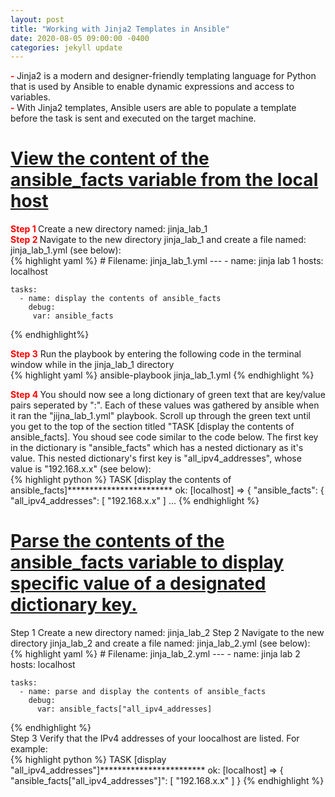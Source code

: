 ```yaml
---
layout: post
title: "Working with Jinja2 Templates in Ansible"
date: 2020-08-05 09:00:00 -0400
categories: jekyll update
---
```

<b><text style="color: red"> - </text></b>Jinja2 is a modern and designer-friendly templating language for Python that is used by Ansible to enable dynamic expressions and access to variables.<br>
<b><text style="color: red"> - </text></b>With Jinja2 templates, Ansible users are able to populate a template before the task is sent and executed on the target machine.<br>

<h1><b><u>View the content of the ansible_facts variable from the local host</u></b></h1>
<b><text style="color: red"> Step 1 </text></b>Create a new directory named: jinja_lab_1<br>
<b><text style="color: red"> Step 2 </text></b> Navigate to the new directory jinja_lab_1 and create a file named: jinja_lab_1.yml (see below):<br>
{% highlight yaml %}
# Filename: jinja_lab_1.yml
---
  - name: jinja lab 1
    hosts: localhost

    tasks:
      - name: display the contents of ansible_facts
        debug:
         var: ansible_facts
{% endhighlight%}

<b><text style="color: red"> Step 3</text></b> Run the playbook by entering the following code in the terminal window while in the jinja_lab_1 directory<br>
{% highlight yaml %}
ansible-playbook jinja_lab_1.yml
{% endhighlight %}

<b><text style="color: red"> Step 4 </text></b> You should now see a long dictionary of green text that are key/value pairs seperated by ":". Each of these values was gathered by ansible when it ran the "jijna_lab_1.yml" playbook. Scroll up through the green text until you get to the top of the section titled "TASK [display the contents of ansible_facts]. You shoud see code similar to the code below. The first key in the dictionary is "ansible_facts" which has a nested dictionary as it's value.  This nested dictionary's first key is "all_ipv4_addresses", whose value is "192.168.x.x" (see below):<br>
{% highlight python %}
TASK [display the contents of ansible_facts]************************
ok: [localhost] => {
    "ansible_facts": {
        "all_ipv4_addresses": [
        "192.168.x.x"
        ]
        ...
{% endhighlight %}

<h1><b><u>Parse the contents of the ansible_facts variable to display specific value of a designated dictionary key.</u></b></h1>
Step 1 Create a new directory named: jinja_lab_2
Step 2 Navigate to the new directory jinja_lab_2 and create a file named: jinja_lab_2.yml (see below):<br>
{% highlight yaml %}
# Filename: jinja_lab_2.yml
---
  - name: jinja lab 2
    hosts: localhost

    tasks:
      - name: parse and display the contents of ansible_facts
        debug:
          var: ansible_facts["all_ipv4_addresses]
{% endhighlight %}
<br>
Step 3 Verify that the IPv4 addresses of your loocalhost are listed. For example:<br>
{% highlight python %}
TASK [display "all_ipv4_addresses"]************************
ok: [localhost] => {
    "ansible_facts[\"all_ipv4_addresses\"]": [
        "192.168.x.x"
    ]
}
{% endhighlight %}